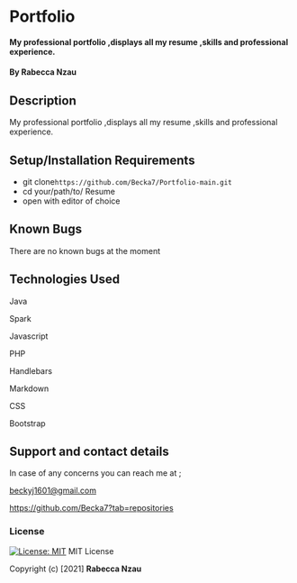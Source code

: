 # Portfolio
#### My professional portfolio ,displays all my resume ,skills and professional experience.
#### By **Rabecca Nzau**
## Description
 My professional portfolio ,displays all my resume ,skills and professional experience.
## Setup/Installation Requirements
* git clone``` https://github.com/Becka7/Portfolio-main.git ```
* cd your/path/to/ Resume
* open with editor of choice 

## Known Bugs
There are no known bugs at the moment
## Technologies Used
Java 

Spark 

Javascript

PHP

Handlebars 

Markdown

CSS

Bootstrap


## Support and contact details
In case of any concerns you can reach me at ;

beckyj1601@gmail.com

https://github.com/Becka7?tab=repositories
### License
[![License: MIT](https://img.shields.io/badge/License-MIT-yellow.svg)](https://opensource.org/licenses/MIT)
MIT License

Copyright (c) [2021] **Rabecca Nzau**